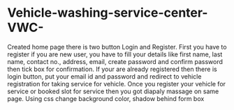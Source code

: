 # Vehicle-washing-service-center-VWC-
Created home page there is two button Login and Register.
First you have to register if you are new user, you have to fill your details like first name, last name, contact no., address, email, create password and confirm password then tick box for confirmation.
If your are already registered then there is login button, put your email id and password and redirect to vehicle registration for taking service for vehicle.
Once you register your vehicle for service or booked slot for service then you got diapaly massage on same page.
Using css change background color, shadow behind form box
